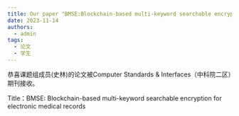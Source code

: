 ```yaml
---
title: Our paper "BMSE:Blockchain-based multi-keyword searchable encryption for electronic medical records" is accepted by Computer Standards & Interfaces (中科院2区)
date: 2023-11-14
authors:
  - admin
tags:
  - 论文
  - 学生
---
```


恭喜课题组成员(史林)的论文被Computer Standards & Interfaces（中科院二区）期刊接收。 

Title：BMSE: Blockchain-based multi-keyword searchable encryption for electronic medical records